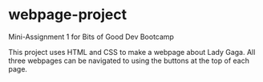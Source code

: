 # webpage-project
Mini-Assignment 1 for Bits of Good Dev Bootcamp

This project uses HTML and CSS to make a webpage about Lady Gaga. All three webpages can be navigated to using the buttons at the top of each page. 
